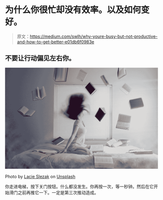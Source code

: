 # 为什么你很忙却没有效率。以及如何变好。

> 原文：<https://medium.com/swlh/why-youre-busy-but-not-productive-and-how-to-get-better-e01db6f0983e>

## 不要让行动偏见左右你。

![](img/2e80116015586e786140e32a895aa77b.png)

Photo by [Lacie Slezak](https://unsplash.com/@nbb_photos?utm_source=medium&utm_medium=referral) on [Unsplash](https://unsplash.com?utm_source=medium&utm_medium=referral)

你走进电梯，按下关门按钮。什么都没发生。你再按一次，等一秒钟。然后在它开始滑门之前再推它一下。一定是第三次推动造成。
